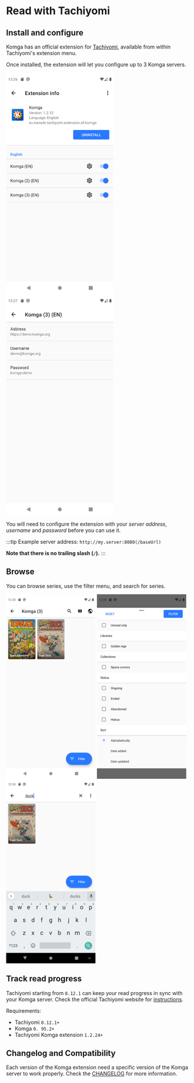 # Read with Tachiyomi

## Install and configure

Komga has an official extension for [Tachiyomi](https://tachiyomi.org), available from within Tachiyomi's extension menu.

Once installed, the extension will let you configure up to 3 Komga servers.

<img src="/assets/media/guides/tachiyomi/tachiyomi-extension-info.png" style="vertical-align: middle;max-height:600px" alt="Tachiyomi extension info"/>

<img src="/assets/media/guides/tachiyomi/tachiyomi-configuration.png" style="vertical-align: middle;max-height:600px" alt="Tachiyomi extension configuration"/>

You will need to configure the extension with your _server address_, _username_ and _password_ before you can use it.

:::tip
Example server address: `http://my.server:8080(/baseUrl)`

**Note that there is no trailing slash (`/`).**
:::


## Browse

You can browse series, use the filter menu, and search for series.

<img src="/assets/media/guides/tachiyomi/tachiyomi-browse.png" style="vertical-align: middle;max-height:500px" alt="Tachiyomi extension browse"/>

<img src="/assets/media/guides/tachiyomi/tachiyomi-filters.png" style="vertical-align: middle;max-height:500px" alt="Tachiyomi extension filters"/>

<img src="/assets/media/guides/tachiyomi/tachiyomi-search.png" style="vertical-align: middle;max-height:500px" alt="Tachiyomi extension search"/>

## Track read progress

Tachiyomi starting from `0.12.1` can keep your read progress in sync with your Komga server. Check the official Tachiyomi website for [instructions](https://tachiyomi.org/help/guides/tracking/#what-is-tracking).

Requirements:
- Tachiyomi `0.12.1+`
- Komga `0. 95.2+`
- Tachiyomi Komga extension `1.2.24+`

## Changelog and Compatibility

Each version of the Komga extension need a specific version of the Komga server to work properly. Check the [CHANGELOG](https://github.com/inorichi/tachiyomi-extensions/blob/master/src/all/komga/CHANGELOG.md) for more information.